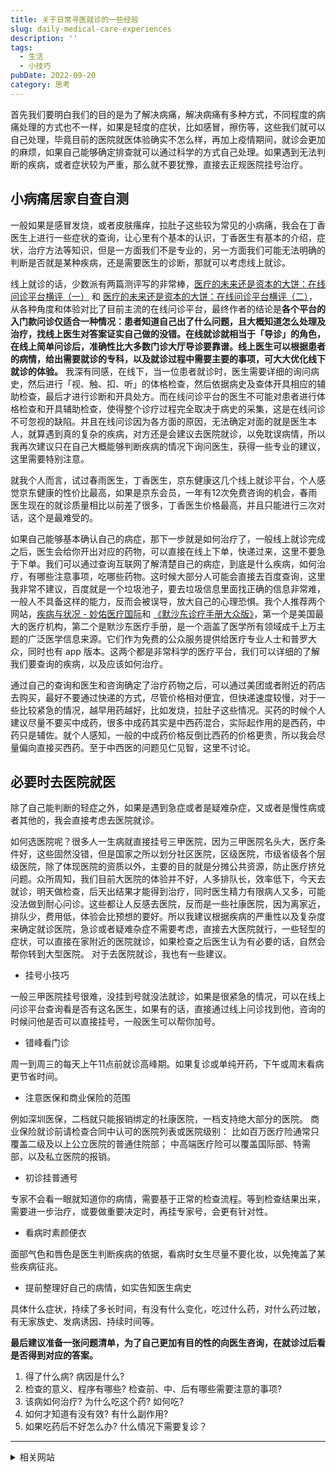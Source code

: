 ```yaml
---
title: 关于日常寻医就诊的一些经验
slug: daily-medical-care-experiences
description: ''
tags:
  - 生活
  - 小技巧
pubDate: 2022-09-20
category: 思考
---
```


首先我们要明白我们的目的是为了解决病痛，解决病痛有多种方式，不同程度的病痛处理的方式也不一样，如果是轻度的症状，比如感冒，擦伤等，这些我们就可以自己处理，毕竟目前的医院就医体验确实不怎么样，再加上疫情期间，就诊会更加的麻烦，如果自己能够确定排查就可以通过科学的方式自己处理。如果遇到无法判断的疾病，或者症状较为严重，那么就不要犹豫，直接去正规医院挂号治疗。


## 小病痛居家自查自测


一般如果是感冒发烧，或者皮肤瘙痒，拉肚子这些较为常见的小病痛，我会在丁香医生上进行一些症状的查询，让心里有个基本的认识，丁香医生有基本的介绍，症状，治疗方法等知识，但是一方面我们不是专业的，另一方面我们可能无法明确的判断是否就是某种疾病，还是需要医生的诊断，那就可以考虑线上就诊。


线上就诊的话，少数派有两篇测评写的非常棒，[医疗的未来还是资本的大饼：在线问诊平台横评（一）](https://sspai.com/prime/story/vol016-online-consultation-01) 和 [医疗的未来还是资本的大饼：在线问诊平台横评（二）](https://sspai.com/prime/story/vol017-online-consultation-02)，从各种角度和体验对比了目前主流的在线问诊平台，最终作者的结论是**各个平台的入门款问诊仅适合一种情况：患者知道自己出了什么问题，且大概知道怎么处理及治疗，找线上医生对答案证实自己做的没错。在线就诊就相当于「导诊」的角色，在线上简单问诊后，准确性比大多数门诊大厅导诊要靠谱。线上医生可以根据患者的病情，给出需要就诊的专科，以及就诊过程中需要主要的事项，可大大优化线下就诊的体验。** 我深有同感，在线下，当一位患者就诊时，医生需要详细的询问病史，然后进行「视、触、扣、听」的体格检查，然后依据病史及查体开具相应的辅助检查，最后才进行诊断和开具处方。而在线问诊平台的医生不可能对患者进行体格检查和开具辅助检查，使得整个诊疗过程完全取决于病史的采集，这是在线问诊不可忽视的缺陷。并且在线问诊因为各方面的原因，无法确定对面的就是医生本人，就算遇到真的复杂的疾病，对方还是会建议去医院就诊，以免耽误病情，所以我再次建议只在自己大概能够判断疾病的情况下询问医生，获得一些专业的建议，这里需要特别注意。


就我个人而言，试过春雨医生，丁香医生，京东健康这几个线上就诊平台，个人感觉京东健康的性价比最高，如果是京东会员，一年有12次免费咨询的机会，春雨医生现在的就诊质量相比以前差了很多，丁香医生价格最高，并且只能进行三次对话，这个是最难受的。


如果自己能够基本确认自己的病症，那下一步就是如何治疗了，一般线上就诊完成之后，医生会给你开出对应的药物，可以直接在线上下单，快递过来，这里不要急于下单。我们可以通过查询互联网了解清楚自己的病症，到底是什么疾病，如何治疗，有哪些注意事项，吃哪些药物。这时候大部分人可能会直接去百度查询，这里我非常不建议，百度就是一个垃圾池子，要去垃圾信息里面找正确的信息非常难，一般人不具备这样的能力，反而会被误导，放大自己的心理恐惧。我个人推荐两个网站，[疾病与状况 - 妙佑医疗国际](https://www.mayoclinic.org/zh-hans/diseases-conditions)和 [《默沙东诊疗手册大众版》](https://www.msdmanuals.cn/home)，第一个是美国最大的医疗机构，第二个是默沙东医疗手册，是一个涵盖了医学所有领域成千上万主题的广泛医学信息来源。它们作为免费的公众服务提供给医疗专业人士和普罗大众，同时也有 app 版本。这两个都是非常科学的医疗平台，我们可以详细的了解我们要查询的疾病，以及应该如何治疗。


通过自己的查询和医生和咨询确定了治疗药物之后，可以通过美团或者附近的药店去购买，最好不要通过快递的方式，尽管价格相对便宜，但快递速度较慢，对于一些比较紧急的情况，越早用药越好，比如发烧，拉肚子这些情况。买药的时候个人建议尽量不要买中成药，很多中成药其实是中西药混合，实际起作用的是西药，中药只是辅佐。就个人感知，一般的中成药价格反倒比西药的价格更贵，所以我会尽量偏向直接买西药。至于中西医的问题见仁见智，这里不讨论。


## 必要时去医院就医


除了自己能判断的轻症之外，如果是遇到急症或者是疑难杂症，又或者是慢性病或者其他的，我会直接考虑去医院就诊。


如何选医院呢？很多人一生病就直接挂号三甲医院，因为三甲医院名头大，医疗条件好，这些固然没错，但是国家之所以划分社区医院，区级医院，市级省级各个层级医院，除了体现医院的资质以外，主要的目的就是分摊公共资源，防止医疗挤兑问题。众所周知，我们目前大医院的体验并不好，人多排队长，效率低下，今天去就诊，明天做检查，后天出结果才能得到治疗，同时医生精力有限病人又多，可能没法做到耐心问诊。这些都让人反感去医院，反而是一些社康医院，因为离家近，排队少，费用低，体验会比预想的要好。所以我建议根据疾病的严重性以及复杂度来确定就诊医院，急诊或者疑难杂症不需要考虑，直接去大医院就行，一些轻型的症状，可以直接在家附近的医院就诊，如果检查之后医生认为有必要的话，自然会帮你转到大型医院。
对于去医院就诊，我也有一些建议。

- 挂号小技巧

一般三甲医院挂号很难，没挂到号就没法就诊，如果是很紧急的情况，可以在线上问诊平台查询看是否有这名医生，如果有的话，直接通过线上问诊找到他，咨询的时候问他是否可以直接挂号，一般医生可以帮你加号。

- 错峰看门诊

周一到周三的每天上午11点前就诊高峰期。如果复诊或单纯开药，下午或周末看病更节省时间。

- 注意医保和商业保险的范围

例如深圳医保，二档就只能报销绑定的社康医院，一档支持绝大部分的医院。
商业保险就诊前请检查合同中认可的医院列表或医院级别：
比如百万医疗险通常只覆盖二级及以上公立医院的普通住院部；
中高端医疗险可以覆盖国际部、特需部，以及私立医院的报销。

- 初诊挂普通号

专家不会看一眼就知道你的病情，需要基于正常的检查流程。等到检查结果出来，需要进一步治疗，或要做重要决定时，再挂专家号，会更有针对性。

- 看病时素颜便衣

面部气色和唇色是医生判断疾病的依据，看病时女生尽量不要化妆，以免掩盖了某些疾病征兆。

- 提前整理好自己的病情，如实告知医生病史

具体什么症状，持续了多长时间，有没有什么变化，吃过什么药，对什么药过敏，有无家族史、发病诱因、持续时间等。


**最后建议准备一张问题清单，为了自己更加有目的性的向医生咨询，在就诊过后看是否得到对应的答案。**

1. 得了什么病? 病因是什么?
2. 检查的意义、程序有哪些? 检查前、中、后有哪些需要注意的事项?
3. 该病如何治疗? 为什么吃这个药? 如何吃?
4. 如何才知道有没有效? 有什么副作用?
5. 如果吃药后不好怎么办? 什么情况下需要复诊？

---

<details>
<summary>相关网站</summary>

[A+医学百科](http://www.a-hospital.com/w/%E9%A6%96%E9%A1%B5)
[疾病与状况 - 妙佑医疗国际](https://www.mayoclinic.org/zh-hans/diseases-conditions)
[《默沙东诊疗手册大众版》](https://www.msdmanuals.cn/home)


</details>
